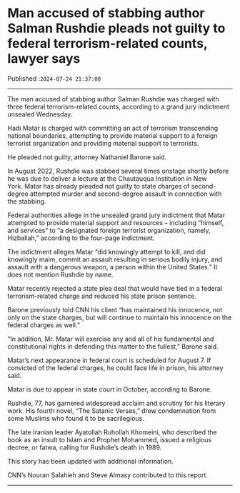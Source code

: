 # Man accused of stabbing author Salman Rushdie pleads not guilty to federal terrorism-related counts, lawyer says

Published :`2024-07-24 21:37:00`

---

The man accused of stabbing author Salman Rushdie was charged with three federal terrorism-related counts, according to a grand jury indictment unsealed Wednesday.

Hadi Matar is charged with committing an act of terrorism transcending national boundaries, attempting to provide material support to a foreign terrorist organization and providing material support to terrorists.

He pleaded not guilty, attorney Nathaniel Barone said.

In August 2022, Rushdie was stabbed several times onstage shortly before he was due to deliver a lecture at the Chautauqua Institution in New York. Matar has already pleaded not guilty to state charges of second-degree attempted murder and second-degree assault in connection with the stabbing.

Federal authorities allege in the unsealed grand jury indictment that Matar attempted to provide material support and resources – including “himself, and services” to “a designated foreign terrorist organization, namely, Hizballah,” according to the four-page indictment.

The indictment alleges Matar “did knowingly attempt to kill, and did knowingly maim, commit an assault resulting in serious bodily injury, and assault with a dangerous weapon, a person within the United States.” It does not mention Rushdie by name.

Matar recently rejected a state plea deal that would have tied in a federal terrorism-related charge and reduced his state prison sentence.

Barone previously told CNN his client “has maintained his innocence, not only on the state charges, but will continue to maintain his innocence on the federal charges as well.”

“In addition, Mr. Matar will exercise any and all of his fundamental and constitutional rights in defending this matter to the fullest,” Barone said.

Matar’s next appearance in federal court is scheduled for August 7. If convicted of the federal charges, he could face life in prison, his attorney said.

Matar is due to appear in state court in October, according to Barone.

Rushdie, 77, has garnered widespread acclaim and scrutiny for his literary work. His fourth novel, “The Satanic Verses,” drew condemnation from some Muslims who found it to be sacrilegious.

The late Iranian leader Ayatollah Ruhollah Khomeini, who described the book as an insult to Islam and Prophet Mohammed, issued a religious decree, or fatwa, calling for Rushdie’s death in 1989.

This story has been updated with additional information.

CNN’s Nouran Salahieh and Steve Almasy contributed to this report.

---

